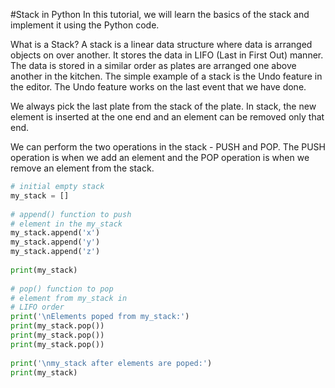 #Stack in Python
In this tutorial, we will learn the basics of the stack and implement it using the Python code.

What is a Stack?
A stack is a linear data structure where data is arranged objects on over another. It stores the data in LIFO (Last in First Out) manner. The data is stored in a similar order as plates are arranged one above another in the kitchen. The simple example of a stack is the Undo feature in the editor. The Undo feature works on the last event that we have done.

We always pick the last plate from the stack of the plate. In stack, the new element is inserted at the one end and an element can be removed only that end.

We can perform the two operations in the stack - PUSH and POP. The PUSH operation is when we add an element and the POP operation is when we remove an element from the stack.

```python
# initial empty stack  
my_stack = []  
  
# append() function to push   
# element in the my_stack   
my_stack.append('x')  
my_stack.append('y')  
my_stack.append('z')  
 
print(my_stack)  
  
# pop() function to pop   
# element from my_stack in    
# LIFO order   
print('\nElements poped from my_stack:')  
print(my_stack.pop())  
print(my_stack.pop())  
print(my_stack.pop())  
  
print('\nmy_stack after elements are poped:')  
print(my_stack)   
```
